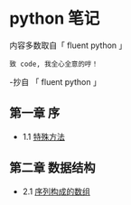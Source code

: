 # python 笔记

内容多数取自「 fluent python 」

`致 code, 我全心全意的哼！`

-抄自 「 fluent python 」

## 第一章 序

 - 1.1 [特殊方法](docs/python特殊方法.md)

## 第二章 数据结构


 - 2.1 [序列构成的数组](docs/序列构成的数组.md)


